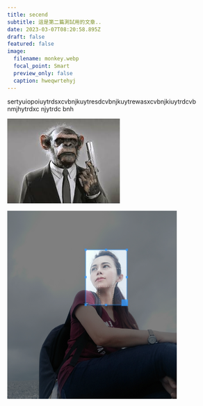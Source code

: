 ```yaml
---
title: secend
subtitle: 這是第二篇測試用的文章..
date: 2023-03-07T08:20:58.895Z
draft: false
featured: false
image:
  filename: monkey.webp
  focal_point: Smart
  preview_only: false
  caption: hweqwrtehyj
---
```

s﻿ertyuiopoiuytrdsxcvbnjkuytresdcvbnjkuytrewasxcvbnjkiuytrdcvb nmjhytrdxc njytrdc bnh

![FF Knight - Garena officially revealed Free Fire's new... | Facebook](monkey.jpg)

![](spec.png)
